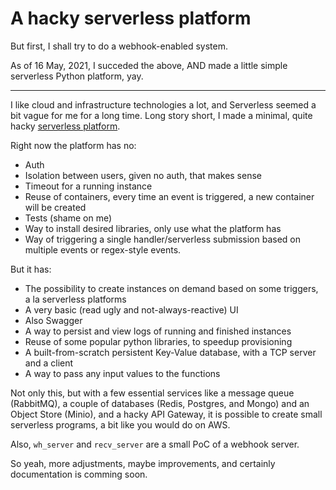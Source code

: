# A hacky serverless platform

But first, I shall try to do a webhook-enabled system.

As of 16 May, 2021, I succeded the above, AND made a little simple serverless Python platform, yay.

---

I like cloud and infrastructure technologies a lot, and Serverless seemed a bit vague for me for a long time. Long story short, I made a minimal, quite hacky [serverless platform](./function_server/README.md).

Right now the platform has no:
- Auth
- Isolation between users, given no auth, that makes sense
- Timeout for a running instance
- Reuse of containers, every time an event is triggered, a new container will be created
- Tests (shame on me)
- Way to install desired libraries, only use what the platform has
- Way of triggering a single handler/serverless submission based on multiple events or regex-style events.

But it has:
- The possibility to create instances on demand based on some triggers, a la serverless platforms
- A very basic (read ugly and not-always-reactive) UI
- Also Swagger
- A way to persist and view logs of running and finished instances
- Reuse of some popular python libraries, to speedup provisioning
- A built-from-scratch persistent Key-Value database, with a TCP server and a client
- A way to pass any input values to the functions

Not only this, but with a few essential services like a message queue (RabbitMQ), a couple of databases (Redis, Postgres, and Mongo) and an Object Store (Minio), and a hacky API Gateway, it is possible to create small serverless programs, a bit like you would do on AWS.


Also, `wh_server` and `recv_server` are a small PoC of a webhook server.

So yeah, more adjustments, maybe improvements, and certainly documentation is comming soon.
